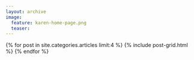 ```yaml
---
layout: archive
image:
  feature: karen-home-page.png
  teaser:
---
```


<div class="tiles">
{% for post in site.categories.articles limit:4 %}
  {% include post-grid.html %}
{% endfor %}
</div><!-- /.tiles -->

